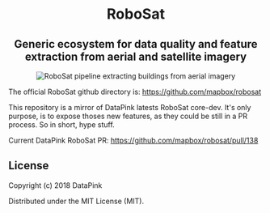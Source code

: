 <h1 align='center'>RoboSat</h1>
<h2 align='center'>Generic ecosystem for data quality and feature extraction from aerial and satellite imagery</h2>


<p align=center>
  <img src="https://pbs.twimg.com/media/DpjonykWwAANpPr.jpg" alt="RoboSat pipeline extracting buildings from aerial imagery" />
</p>


The official RoboSat github directory is: <a href="https://github.com/mapbox/robosat">https://github.com/mapbox/robosat</a>

This repository is a mirror of DataPink latests RoboSat core-dev.
It's only purpose, is to expose thoses new features, as they could be still in a PR process.
So in short, hype stuff.


Current DataPink RoboSat PR:
<a href="https://github.com/mapbox/robosat/pull/138">https://github.com/mapbox/robosat/pull/138</a>


## License

Copyright (c) 2018 DataPink

Distributed under the MIT License (MIT).
